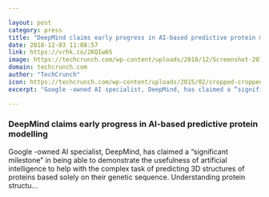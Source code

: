 ```yaml
---

layout: post
category: press
title: "DeepMind claims early progress in AI-based predictive protein modelling"
date: 2018-12-03 11:08:57
link: https://vrhk.co/2KQIw65
image: https://techcrunch.com/wp-content/uploads/2018/12/Screenshot-2018-12-03-at-11.41.17.png?w=630
domain: techcrunch.com
author: "TechCrunch"
icon: https://techcrunch.com/wp-content/uploads/2015/02/cropped-cropped-favicon-gradient.png?w=180
excerpt: "Google -owned AI specialist, DeepMind, has claimed a “significant milestone” in being able to demonstrate the usefulness of artificial intelligence to help with the complex task of predicting 3D structures of proteins based solely on their genetic sequence. Understanding protein structu…"

---
```


### DeepMind claims early progress in AI-based predictive protein modelling

Google -owned AI specialist, DeepMind, has claimed a “significant milestone” in being able to demonstrate the usefulness of artificial intelligence to help with the complex task of predicting 3D structures of proteins based solely on their genetic sequence. Understanding protein structu…
